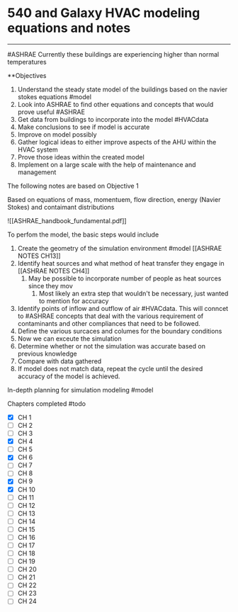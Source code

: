 # 540 and Galaxy HVAC modeling equations and notes
-------
#ASHRAE 
Currently these buildings are experiencing higher than normal temperatures 

**Objectives

1. Understand the steady state model of the buildings based on the navier stokes equations #model 
2. Look into ASHRAE to find other equations and concepts that would prove useful #ASHRAE
3. Get data from buildings to incorporate into the model #HVACdata
4. Make conclusions to see if model is accurate 
5. Improve on model possibly 
6. Gather logical ideas to either improve aspects of the AHU within the HVAC system 
7. Prove those ideas within the created model
8. Implement on a large scale with the help of maintenance and management 



The following notes are based on Objective 1

Based on equations of mass, momentuem, flow direction, energy (Navier Stokes) and contaimant distributions 

![[ASHRAE_handbook_fundamental.pdf]]

To perfom the model, the basic steps would include 

1. Create the geometry of the simulation environment #model [[ASHRAE NOTES CH13]]
2. Identify heat sources and what method of heat transfer they engage in [[ASHRAE NOTES CH4]]
	1. May be possible to incorporate number of people as heat sources since they mov
		1. Most likely an extra step that wouldn't be necessary, just wanted to mention for accuracy 
3. Identify points of inflow and outflow of air #HVACdata. This will conncet to #ASHRAE concepts that deal with the various requirement of contaminants and other compliances that need to be followed.
4.  Define the various surcaces and columes for the boundary conditions 
5.  Now we can exceute the simulation 
6.  Determine whether or not the simulation was accurate based on previous knowledge 
7.  Compare with data gathered 
8.  If model does not match data, repeat the cycle until the desired accuracy of the model is achieved.


In-depth planning for simulation modeling #model 


Chapters completed 
#todo 
 - [x] CH 1 
 - [ ] CH 2
 - [ ] CH 3
 - [x] CH 4
 - [ ] CH 5
 - [x] CH 6
 - [ ] CH 7
 - [ ] CH 8
 - [x] CH 9
 - [x] CH 10
 - [ ] CH 11 
 - [ ] CH 12
 - [ ] CH 13
 - [ ] CH 14
 - [ ] CH 15 
 - [ ] CH 16
 - [ ] CH 17 
 - [ ] CH 18 
 - [ ] CH 19 
 - [ ] CH 20 
 - [ ] CH 21 
 - [ ] CH 22 
 - [ ] CH 23 
 - [ ] CH 24  